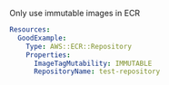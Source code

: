 
Only use immutable images in ECR

```yaml
Resources:
  GoodExample:
    Type: AWS::ECR::Repository
    Properties:
      ImageTagMutability: IMMUTABLE
      RepositoryName: test-repository
```


